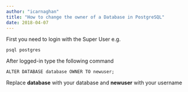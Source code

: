 ```yaml
---
author: "icarnaghan"
title: "How to change the owner of a Database in PostgreSQL"
date: 2018-04-07
---
```


First you need to login with the Super User e.g.

```
psql postgres
```

After logged-in type the following command

```
ALTER DATABASE database OWNER TO newuser;
```

Replace **database** with your database and **newuser** with your username
